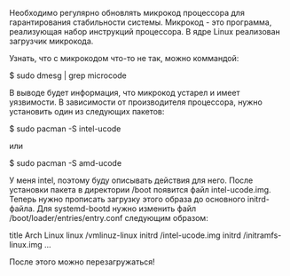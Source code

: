 Необходимо регулярно обновлять микрокод процессора для гарантирования стабильности системы. Микрокод - это программа, реализующая набор инструкций процессора. В ядре Linux реализован загрузчик микрокода.

Узнать, что с микрокодом что-то не так, можно коммандой:

$ sudo dmesg | grep microcode

В выводе будет информация, что микрокод устарел и имеет уязвимости. В зависимости от производителя процессора, нужно установить один из следующих пакетов:

$ sudo pacman -S intel-ucode

или

$ sudo pacman -S amd-ucode

У меня intel, поэтому буду описывать действия для него. После установки пакета в директории /boot появится файл intel-ucode.img. Теперь нужно прописать загрузку этого образа до основного initrd-файла. Для systemd-bootd нужно изменить файл /boot/loader/entries/entry.conf следующим образом:

title   Arch Linux
linux   /vmlinuz-linux
initrd  /intel-ucode.img
initrd  /initramfs-linux.img
...

После этого можно перезагружаться!
